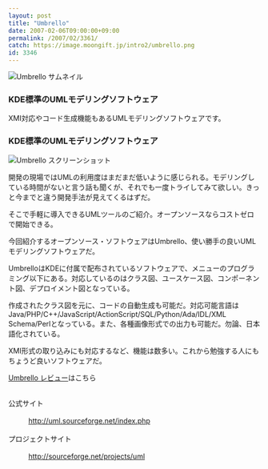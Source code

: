 ```yaml
---
layout: post
title: "Umbrello"
date: 2007-02-06T09:00:00+09:00
permalink: /2007/02/3361/
catch: https://image.moongift.jp/intro2/umbrello.png
id: 3346
---
```

 ![Umbrello サムネイル](https://image.moongift.jp/intro2/umbrello.t.png "Umbrello サムネイル")
  

### KDE標準のUMLモデリングソフトウェア
  
XMI対応やコード生成機能もあるUMLモデリングソフトウェアです。  
<!--more-->  

### KDE標準のUMLモデリングソフトウェア
  

![Umbrello スクリーンショット](https://image.moongift.jp/intro2/umbrello.png "Umbrello スクリーンショット")

  

開発の現場ではUMLの利用度はまだまだ低いように感じられる。モデリングしている時間がないと言う話も聞くが、それでも一度トライしてみて欲しい。きっと今までと違う開発手法が見えてくるはずだ。

  

そこで手軽に導入できるUMLツールのご紹介。オープンソースならコストゼロで開始できる。

  

今回紹介するオープンソース・ソフトウェアはUmbrello、使い勝手の良いUMLモデリングソフトウェアだ。

  

UmbrelloはKDEに付属で配布されているソフトウェアで、メニューのプログラミング以下にある。対応しているのはクラス図、ユースケース図、コンポーネント図、デプロイメント図となっている。

  

作成されたクラス図を元に、コードの自動生成も可能だ。対応可能言語はJava/PHP/C++/JavaScript/ActionScript/SQL/Python/Ada/IDL/XML Schema/Perlとなっている。また、各種画像形式での出力も可能だ。勿論、日本語化されている。

  

XMI形式の取り込みにも対応するなど、機能は数多い。これから勉強する人にもちょうど良いソフトウェアだ。

  

[Umbrello レビュー](http://oss.moongift.jp/review/i-968.html)はこちら

  
<dl>
<br><dt>公式サイト</dt>
<br><dd><a href="http://uml.sourceforge.net/index.php" target="_blank">http://uml.sourceforge.net/index.php</a></dd>
<br><dt>プロジェクトサイト</dt>
<br><dd><a href="http://sourceforge.net/projects/uml" target="_blank">http://sourceforge.net/projects/uml</a></dd>
<br>
</dl>